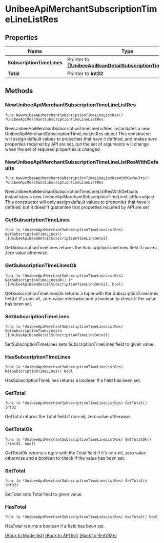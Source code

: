 # UnibeeApiMerchantSubscriptionTimeLineListRes

## Properties

Name | Type | Description | Notes
------------ | ------------- | ------------- | -------------
**SubscriptionTimeLines** | Pointer to [**[]UnibeeApiBeanDetailSubscriptionTimeLineDetail**](UnibeeApiBeanDetailSubscriptionTimeLineDetail.md) | SubscriptionTimeLines | [optional] 
**Total** | Pointer to **int32** | Total | [optional] 

## Methods

### NewUnibeeApiMerchantSubscriptionTimeLineListRes

`func NewUnibeeApiMerchantSubscriptionTimeLineListRes() *UnibeeApiMerchantSubscriptionTimeLineListRes`

NewUnibeeApiMerchantSubscriptionTimeLineListRes instantiates a new UnibeeApiMerchantSubscriptionTimeLineListRes object
This constructor will assign default values to properties that have it defined,
and makes sure properties required by API are set, but the set of arguments
will change when the set of required properties is changed

### NewUnibeeApiMerchantSubscriptionTimeLineListResWithDefaults

`func NewUnibeeApiMerchantSubscriptionTimeLineListResWithDefaults() *UnibeeApiMerchantSubscriptionTimeLineListRes`

NewUnibeeApiMerchantSubscriptionTimeLineListResWithDefaults instantiates a new UnibeeApiMerchantSubscriptionTimeLineListRes object
This constructor will only assign default values to properties that have it defined,
but it doesn't guarantee that properties required by API are set

### GetSubscriptionTimeLines

`func (o *UnibeeApiMerchantSubscriptionTimeLineListRes) GetSubscriptionTimeLines() []UnibeeApiBeanDetailSubscriptionTimeLineDetail`

GetSubscriptionTimeLines returns the SubscriptionTimeLines field if non-nil, zero value otherwise.

### GetSubscriptionTimeLinesOk

`func (o *UnibeeApiMerchantSubscriptionTimeLineListRes) GetSubscriptionTimeLinesOk() (*[]UnibeeApiBeanDetailSubscriptionTimeLineDetail, bool)`

GetSubscriptionTimeLinesOk returns a tuple with the SubscriptionTimeLines field if it's non-nil, zero value otherwise
and a boolean to check if the value has been set.

### SetSubscriptionTimeLines

`func (o *UnibeeApiMerchantSubscriptionTimeLineListRes) SetSubscriptionTimeLines(v []UnibeeApiBeanDetailSubscriptionTimeLineDetail)`

SetSubscriptionTimeLines sets SubscriptionTimeLines field to given value.

### HasSubscriptionTimeLines

`func (o *UnibeeApiMerchantSubscriptionTimeLineListRes) HasSubscriptionTimeLines() bool`

HasSubscriptionTimeLines returns a boolean if a field has been set.

### GetTotal

`func (o *UnibeeApiMerchantSubscriptionTimeLineListRes) GetTotal() int32`

GetTotal returns the Total field if non-nil, zero value otherwise.

### GetTotalOk

`func (o *UnibeeApiMerchantSubscriptionTimeLineListRes) GetTotalOk() (*int32, bool)`

GetTotalOk returns a tuple with the Total field if it's non-nil, zero value otherwise
and a boolean to check if the value has been set.

### SetTotal

`func (o *UnibeeApiMerchantSubscriptionTimeLineListRes) SetTotal(v int32)`

SetTotal sets Total field to given value.

### HasTotal

`func (o *UnibeeApiMerchantSubscriptionTimeLineListRes) HasTotal() bool`

HasTotal returns a boolean if a field has been set.


[[Back to Model list]](../README.md#documentation-for-models) [[Back to API list]](../README.md#documentation-for-api-endpoints) [[Back to README]](../README.md)


